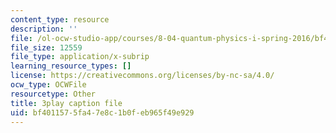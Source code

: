 ```yaml
---
content_type: resource
description: ''
file: /ol-ocw-studio-app/courses/8-04-quantum-physics-i-spring-2016/bf4011575fa47e8c1b0feb965f49e929_fWCGM2auQPs.srt
file_size: 12559
file_type: application/x-subrip
learning_resource_types: []
license: https://creativecommons.org/licenses/by-nc-sa/4.0/
ocw_type: OCWFile
resourcetype: Other
title: 3play caption file
uid: bf401157-5fa4-7e8c-1b0f-eb965f49e929
---
```

